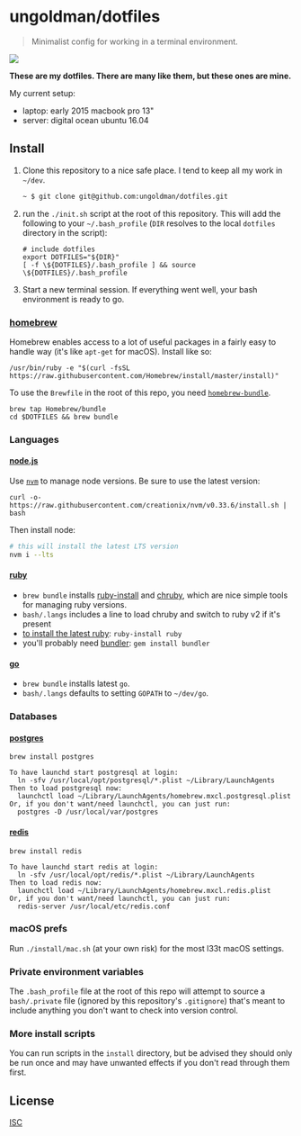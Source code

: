 # ungoldman/dotfiles

> Minimalist config for working in a terminal environment.

![](https://49.media.tumblr.com/8037b4adc4528f816a87eab93bbb1805/tumblr_np8i3bXp5g1qzdg48o1_500.gif)

**These are my dotfiles. There are many like them, but these ones are mine.**

My current setup:

- laptop: early 2015 macbook pro 13"
- server: digital ocean ubuntu 16.04

## Install

1. Clone this repository to a nice safe place. I tend to keep all my work in `~/dev`.

    ```sh
    ~ $ git clone git@github.com:ungoldman/dotfiles.git
    ```

2. run the `./init.sh` script at the root of this repository. This will add the following to your `~/.bash_profile` (`DIR` resolves to the local `dotfiles` directory in the script):

    ```
    # include dotfiles
    export DOTFILES="${DIR}"
    [ -f \${DOTFILES}/.bash_profile ] && source \${DOTFILES}/.bash_profile
    ```

3. Start a new terminal session. If everything went well, your bash environment is ready to go.

### [homebrew](http://brew.sh)

Homebrew enables access to a lot of useful packages in a fairly easy to handle way (it's like `apt-get` for macOS). Install like so:

```
/usr/bin/ruby -e "$(curl -fsSL https://raw.githubusercontent.com/Homebrew/install/master/install)"
```

To use the `Brewfile` in the root of this repo, you need [`homebrew-bundle`](https://github.com/Homebrew/homebrew-bundle).

```
brew tap Homebrew/bundle
cd $DOTFILES && brew bundle
```

### Languages

#### [node.js](http://nodejs.org)

Use [`nvm`](https://github.com/creationix/nvm) to manage node versions. Be sure to use the latest version:

```
curl -o- https://raw.githubusercontent.com/creationix/nvm/v0.33.6/install.sh | bash
```

Then install node:

```sh
# this will install the latest LTS version
nvm i --lts
```

#### [ruby](https://www.ruby-lang.org)

- `brew bundle` installs [ruby-install](https://github.com/postmodern/ruby-install) and [chruby](https://github.com/postmodern/chruby), which are nice simple tools for managing ruby versions.
- `bash/.langs` includes a line to load chruby and switch to ruby v2 if it's present
- [to install the latest ruby](https://github.com/postmodern/ruby-install#synopsis): `ruby-install ruby`
- you'll probably need [bundler](http://gembundler.com): `gem install bundler`

#### [go](https://golang.org)

- `brew bundle` installs latest `go`.
- `bash/.langs` defaults to setting `GOPATH` to `~/dev/go`.

### Databases

#### [postgres](http://www.postgresql.org/)

```
brew install postgres
```

```
To have launchd start postgresql at login:
  ln -sfv /usr/local/opt/postgresql/*.plist ~/Library/LaunchAgents
Then to load postgresql now:
  launchctl load ~/Library/LaunchAgents/homebrew.mxcl.postgresql.plist
Or, if you don't want/need launchctl, you can just run:
  postgres -D /usr/local/var/postgres
```

#### [redis](http://redis.io/)

```
brew install redis
```

```
To have launchd start redis at login:
  ln -sfv /usr/local/opt/redis/*.plist ~/Library/LaunchAgents
Then to load redis now:
  launchctl load ~/Library/LaunchAgents/homebrew.mxcl.redis.plist
Or, if you don't want/need launchctl, you can just run:
  redis-server /usr/local/etc/redis.conf
```

### macOS prefs

Run `./install/mac.sh` (at your own risk) for the most l33t macOS settings.

### Private environment variables

The `.bash_profile` file at the root of this repo will attempt to source a `bash/.private` file (ignored by this repository's `.gitignore`) that's meant to include anything you don't want to check into version control.

### More install scripts

You can run scripts in the `install` directory, but be advised they should only be run once and may have unwanted effects if you don't read through them first.

## License

[ISC](LICENSE.md)
